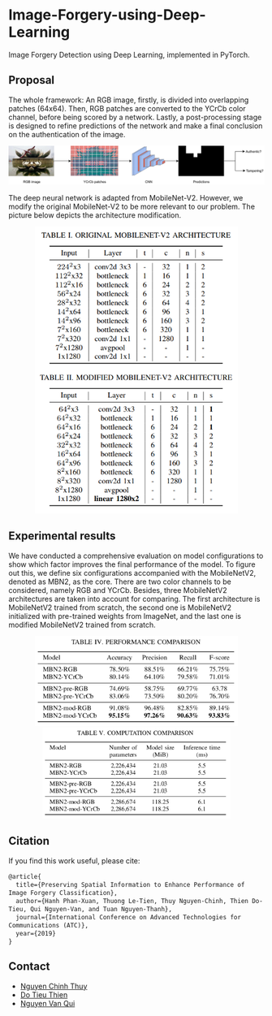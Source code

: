# Image-Forgery-using-Deep-Learning
Image Forgery Detection using Deep Learning, implemented in PyTorch.


## Proposal
The whole framework: An RGB image, firstly, is divided into overlapping patches (64x64). Then, RGB patches are converted to the YCrCb color channel, before being scored by a network. Lastly, a post-processing stage is designed to refine predictions of the network and make a final conclusion on the authentication of the image.

<p align="center">
  <img src="pic/framework.png" width="800" alt="accessibility text">
</p>

The deep neural network is adapted from MobileNet-V2. However, we modify the original MobileNet-V2 to be more relevant to our problem. The picture below depicts the architecture modification.

<p align="center">
  <img src="https://github.com/AntiAegis/Image-Forgery-using-Deep-Learning/blob/master/pic/modification.png" width="400" alt="accessibility text">
</p>


## Experimental results
We have conducted a comprehensive evaluation on model configurations to show which factor improves the final
performance of the model. To figure out this, we define six configurations accompanied with the MobileNetV2, denoted
as MBN2, as the core. There are two color channels to be considered, namely RGB and YCrCb. Besides, three MobileNetV2 architectures are taken into account for comparing. The first architecture is MobileNetV2 trained from scratch, the second one is MobileNetV2 initialized with pre-trained weights from ImageNet, and the last one is modified MobileNetV2 trained from scratch.

<p align="center">
  <img src="https://github.com/AntiAegis/Image-Forgery-using-Deep-Learning/blob/master/pic/performance.png" width="400" alt="accessibility text">
  <img src="https://github.com/AntiAegis/Image-Forgery-using-Deep-Learning/blob/master/pic/computation.png" width="370" alt="accessibility text">
</p>


## Citation
If you find this work useful, please cite:
```
@article{
  title={Preserving Spatial Information to Enhance Performance of Image Forgery Classification},
  author={Hanh Phan-Xuan, Thuong Le-Tien, Thuy Nguyen-Chinh, Thien Do-Tieu, Qui Nguyen-Van, and Tuan Nguyen-Thanh},
  journal={International Conference on Advanced Technologies for Communications (ATC)},
  year={2019}
}
```

## Contact
* [Nguyen Chinh Thuy](https://github.com/thuyngch)
* [Do Tieu Thien](https://github.com/dotieuthien)
* [Nguyen Van Qui](https://github.com/nvqui97)

